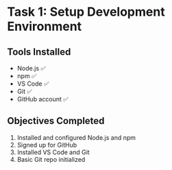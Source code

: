 # Task 1: Setup Development Environment

## Tools Installed
- Node.js ✅
- npm ✅
- VS Code ✅
- Git ✅
- GitHub account ✅

## Objectives Completed
1. Installed and configured Node.js and npm
2. Signed up for GitHub
3. Installed VS Code and Git
4. Basic Git repo initialized
